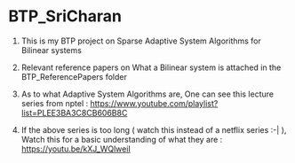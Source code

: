 # BTP_SriCharan
1. This is my BTP project on Sparse Adaptive System Algorithms for Bilinear systems

2. Relevant reference papers on What a Bilinear system is attached in the BTP_ReferencePapers folder

3. As to what Adaptive System Algorithms are, One can see this lecture series from nptel : https://www.youtube.com/playlist?list=PLEE3BA3C8CB606B8C

4. If the above series is too long ( watch this instead of a netflix series  :-| ), Watch this for a basic understanding of what they are : https://youtu.be/kXJ_WQlweiI
